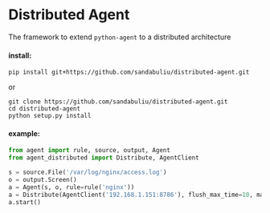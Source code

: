 # Distributed Agent

The framework to extend `python-agent` to a distributed architecture

#### install:

```shell
pip install git+https://github.com/sandabuliu/distributed-agent.git
```
or      
```shell
git clone https://github.com/sandabuliu/distributed-agent.git
cd distributed-agent
python setup.py install
```

#### example:

```python
from agent import rule, source, output, Agent
from agent_distributed import Distribute, AgentClient

s = source.File('/var/log/nginx/access.log')
o = output.Screen()
a = Agent(s, o, rule=rule('nginx'))
a = Distribute(AgentClient('192.168.1.151:8786'), flush_max_time=10, max_size=5000, queue_size=20000)(a)
a.start()
```